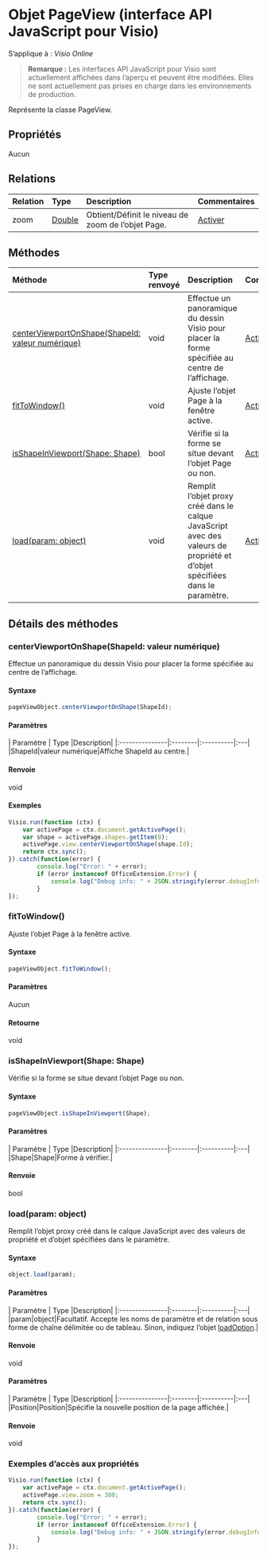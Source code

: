 # <a name="pageview-object-javascript-api-for-visio"></a>Objet PageView (interface API JavaScript pour Visio)

S’applique à : _Visio Online_
>**Remarque :** Les interfaces API JavaScript pour Visio sont actuellement affichées dans l’aperçu et peuvent être modifiées. Elles ne sont actuellement pas prises en charge dans les environnements de production.

Représente la classe PageView.

## <a name="properties"></a>Propriétés

Aucun

## <a name="relationships"></a>Relations
| Relation | Type   |Description| Commentaires|
|:---------------|:--------|:----------|:---|
|zoom|[Double](double.md)|Obtient/Définit le niveau de zoom de l’objet Page.|[Activer](https://github.com/OfficeDev/office-js-docs/issues/new?title=Visio-pageView-zoom)|

## <a name="methods"></a>Méthodes

| Méthode           | Type renvoyé    |Description| Commentaires|
|:---------------|:--------|:----------|:---|
|[centerViewportOnShape(ShapeId: valeur numérique)](#centerviewportonshapeshapeid-number)|void|Effectue un panoramique du dessin Visio pour placer la forme spécifiée au centre de l’affichage.|[Activer](https://github.com/OfficeDev/office-js-docs/issues/new?title=Visio-pageView-centerViewportOnShape)|
|[fitToWindow()](#fittowindow)|void|Ajuste l’objet Page à la fenêtre active.|[Activer](https://github.com/OfficeDev/office-js-docs/issues/new?title=Visio-pageView-fitToWindow)|
|[isShapeInViewport(Shape: Shape)](#isshapeinviewportshape-shape)|bool|Vérifie si la forme se situe devant l’objet Page ou non.|[Activer](https://github.com/OfficeDev/office-js-docs/issues/new?title=Visio-pageView-isShapeInViewport)|
|[load(param: object)](#loadparam-object)|void|Remplit l’objet proxy créé dans le calque JavaScript avec des valeurs de propriété et d’objet spécifiées dans le paramètre.|[Activer](https://github.com/OfficeDev/office-js-docs/issues/new?title=Visio-pageView-load)|

## <a name="method-details"></a>Détails des méthodes


### <a name="centerviewportonshapeshapeid-number"></a>centerViewportOnShape(ShapeId: valeur numérique)
Effectue un panoramique du dessin Visio pour placer la forme spécifiée au centre de l’affichage.

#### <a name="syntax"></a>Syntaxe
```js
pageViewObject.centerViewportOnShape(ShapeId);
```

#### <a name="parameters"></a>Paramètres
| Paramètre    | Type   |Description|
|:---------------|:--------|:----------|:---|
|ShapeId|valeur numérique|Affiche ShapeId au centre.|

#### <a name="returns"></a>Renvoie
void

#### <a name="examples"></a>Exemples
```js
Visio.run(function (ctx) { 
    var activePage = ctx.document.getActivePage();
    var shape = activePage.shapes.getItem(0);
    activePage.view.centerViewportOnShape(shape.Id);
    return ctx.sync();
}).catch(function(error) {
        console.log("Error: " + error);
        if (error instanceof OfficeExtension.Error) {
            console.log("Debug info: " + JSON.stringify(error.debugInfo));
        }
});
```


### <a name="fittowindow"></a>fitToWindow()
Ajuste l’objet Page à la fenêtre active.

#### <a name="syntax"></a>Syntaxe
```js
pageViewObject.fitToWindow();
```

#### <a name="parameters"></a>Paramètres
Aucun

#### <a name="returns"></a>Retourne
void

### <a name="isshapeinviewportshape-shape"></a>isShapeInViewport(Shape: Shape)
Vérifie si la forme se situe devant l’objet Page ou non.

#### <a name="syntax"></a>Syntaxe
```js
pageViewObject.isShapeInViewport(Shape);
```

#### <a name="parameters"></a>Paramètres
| Paramètre    | Type   |Description|
|:---------------|:--------|:----------|:---|
|Shape|Shape|Forme à vérifier.|

#### <a name="returns"></a>Renvoie
bool

### <a name="loadparam-object"></a>load(param: object)
Remplit l’objet proxy créé dans le calque JavaScript avec des valeurs de propriété et d’objet spécifiées dans le paramètre.

#### <a name="syntax"></a>Syntaxe
```js
object.load(param);
```

#### <a name="parameters"></a>Paramètres
| Paramètre    | Type   |Description|
|:---------------|:--------|:----------|:---|
|param|object|Facultatif. Accepte les noms de paramètre et de relation sous forme de chaîne délimitée ou de tableau. Sinon, indiquez l’objet [loadOption](loadoption.md).|

#### <a name="returns"></a>Renvoie
void

#### <a name="parameters"></a>Paramètres
| Paramètre    | Type   |Description|
|:---------------|:--------|:----------|:---|
|Position|Position|Spécifie la nouvelle position de la page affichée.|

#### <a name="returns"></a>Renvoie
void
### <a name="property-access-examples"></a>Exemples d’accès aux propriétés
```js
Visio.run(function (ctx) { 
    var activePage = ctx.document.getActivePage();
    activePage.view.zoom = 300;
    return ctx.sync();
}).catch(function(error) {
        console.log("Error: " + error);
        if (error instanceof OfficeExtension.Error) {
            console.log("Debug info: " + JSON.stringify(error.debugInfo));
        }
});
```

